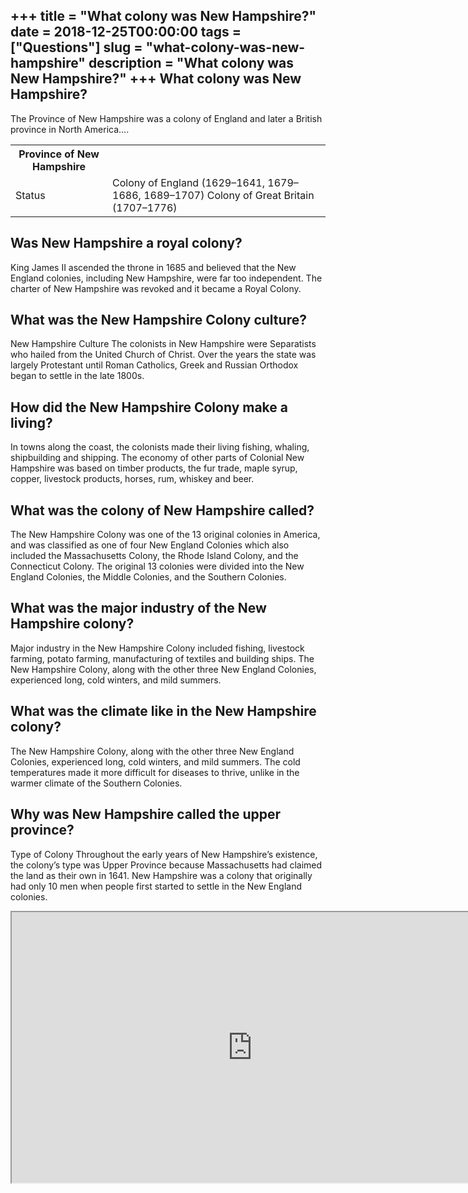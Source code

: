 +++
title = "What colony was New Hampshire?"
date = 2018-12-25T00:00:00
tags = ["Questions"]
slug = "what-colony-was-new-hampshire"
description = "What colony was New Hampshire?"
+++
What colony was New Hampshire?
------------------------------

The Province of New Hampshire was a colony of England and later a British province in North America….

<table><tr><th>Province of New Hampshire</th></tr><tr><td>Status</td><td>Colony of England (1629–1641, 1679–1686, 1689–1707) Colony of Great Britain (1707–1776)</td></tr></table>

Was New Hampshire a royal colony?
---------------------------------

King James II ascended the throne in 1685 and believed that the New England colonies, including New Hampshire, were far too independent. The charter of New Hampshire was revoked and it became a Royal Colony.

What was the New Hampshire Colony culture?
------------------------------------------

New Hampshire Culture The colonists in New Hampshire were Separatists who hailed from the United Church of Christ. Over the years the state was largely Protestant until Roman Catholics, Greek and Russian Orthodox began to settle in the late 1800s.

How did the New Hampshire Colony make a living?
-----------------------------------------------

In towns along the coast, the colonists made their living fishing, whaling, shipbuilding and shipping. The economy of other parts of Colonial New Hampshire was based on timber products, the fur trade, maple syrup, copper, livestock products, horses, rum, whiskey and beer.

What was the colony of New Hampshire called?
--------------------------------------------

The New Hampshire Colony was one of the 13 original colonies in America, and was classified as one of four New England Colonies which also included the Massachusetts Colony, the Rhode Island Colony, and the Connecticut Colony. The original 13 colonies were divided into the New England Colonies, the Middle Colonies, and the Southern Colonies.

What was the major industry of the New Hampshire colony?
--------------------------------------------------------

Major industry in the New Hampshire Colony included fishing, livestock farming, potato farming, manufacturing of textiles and building ships. The New Hampshire Colony, along with the other three New England Colonies, experienced long, cold winters, and mild summers.

What was the climate like in the New Hampshire colony?
------------------------------------------------------

The New Hampshire Colony, along with the other three New England Colonies, experienced long, cold winters, and mild summers. The cold temperatures made it more difficult for diseases to thrive, unlike in the warmer climate of the Southern Colonies.

Why was New Hampshire called the upper province?
------------------------------------------------

Type of Colony Throughout the early years of New Hampshire’s existence, the colony’s type was Upper Province because Massachusetts had claimed the land as their own in 1641. New Hampshire was a colony that originally had only 10 men when people first started to settle in the New England colonies.

<iframe allow="accelerometer; autoplay; clipboard-write; encrypted-media; gyroscope; picture-in-picture" allowfullscreen="" class="__youtube_prefs__  epyt-is-override  no-lazyload" data-no-lazy="1" data-origheight="433" data-origwidth="770" data-skipgform_ajax_framebjll="" height="433" id="_ytid_35814" loading="lazy" src="https://www.youtube.com/embed/SwAUsFsAmu4?enablejsapi=1&autoplay=0&cc_load_policy=0&cc_lang_pref=&iv_load_policy=1&loop=0&modestbranding=0&rel=1&fs=1&playsinline=0&autohide=2&theme=dark&color=red&controls=1&" title="YouTube player" width="770"></iframe>